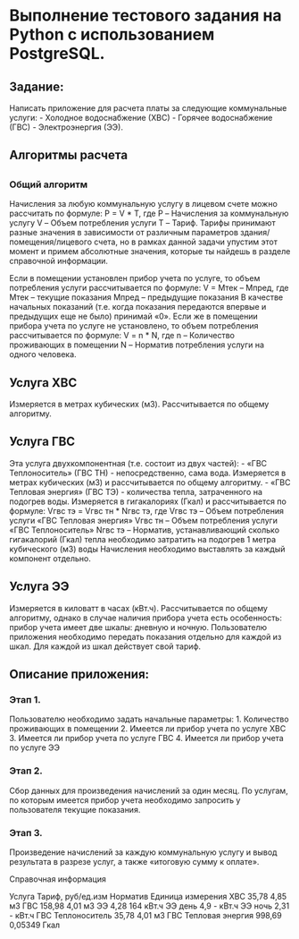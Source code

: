 <h1> Выполнение тестового задания на Python с использованием PostgreSQL. </h1>
<p>
<h2> Задание: </h2> 
Написать приложение для расчета платы за следующие коммунальные услуги: 
-	Холодное водоснабжение (ХВС)
-	Горячее водоснабжение (ГВС)
-	 Электроэнергия (ЭЭ). 
</p>
<p>
<h2> Алгоритмы расчета <h2>
<h3> Общий алгоритм </h3>
Начисления за любую коммунальную услугу в лицевом счете можно рассчитать по формуле: 
P = V * T, где
P – Начисления за коммунальную услугу 
V – Объем потребления услуги 
T – Тариф. Тарифы принимают разные значения в зависимости от различным параметров здания/помещения/лицевого счета, но в рамках данной задачи упустим этот момент и примем абсолютные значения, которые ты найдешь в разделе справочной информации.
</p>
<p>
Если в помещении установлен прибор учета по услуге, то объем потребления услуги рассчитывается по формуле:
V = Mтек – Mпред, где
Mтек – текущие показания 
Mпред – предыдущие показания
В качестве начальных показаний (т.е. когда показания передаются впервые и предыдущих еще не было) принимай «0».
Если же в помещении прибора учета по услуге не установлено, то объем потребления рассчитывается по формуле:
V = n * N, где
n – Количество проживающих в помещении
N – Норматив потребления услуги на одного человека.
</p)
<p>
<h2> Услуга ХВС </h2>
Измеряется в метрах кубических (м3). Рассчитывается по общему алгоритму.
</p>
<p>
<h2> Услуга ГВС </h2>
Эта услуга  двухкомпонентная (т.е. состоит из двух частей):
-	 «ГВС Теплоноситель» (ГВС ТН) - непосредственно, сама вода. Измеряется в метрах кубических (м3) и рассчитывается по общему алгоритму.
-	 «ГВС Тепловая энергия» (ГВС ТЭ) - количества тепла, затраченного на подогрев воды. Измеряется в гигакалориях (Гкал) и рассчитывается по формуле:
Vгвс тэ = Vгвс тн * Nгвс тэ, где
Vгвс тэ – Объем потребления услуги «ГВС Тепловая энергия»
Vгвс тн – Объем потребления услуги «ГВС Теплоноситель»
Nгвс тэ – Норматив, устанавливающий сколько гигакалорий (Гкал) тепла необходимо затратить на подогрев 1 метра кубического (м3) воды
Начисления необходимо выставлять за каждый компонент отдельно.
</p>
<p>
<h2> Услуга ЭЭ </h2>
Измеряется в киловатт в часах (кВт.ч). Рассчитывается по общему алгоритму, однако в случае наличия прибора учета есть особенность: прибор учета имеет две шкалы: дневную и ночную. Пользователю приложения необходимо передать показания отдельно для каждой из шкал. Для каждой из шкал действует свой тариф.
</p>
<p>
<h2> Описание приложения: </h2>
<h3> Этап 1. </h3>
Пользователю необходимо задать начальные параметры:
1.	Количество проживающих в помещении
2.	Имеется ли прибор учета по услуге ХВС
3.	Имеется ли прибор учета по услуге ГВС
4.	Имеется ли прибор учета по услуге ЭЭ
<h3> Этап 2. </h3>
Сбор данных для произведения начислений за один месяц. По услугам, по которым имеется прибор учета необходимо запросить у пользователя текущие показания.
<h3> Этап 3. </h3>
Произведение начислений за каждую коммунальную услугу и вывод результата в разрезе услуг, а также «итоговую сумму к оплате».




Справочная информация
<teable>
<tr>
<td>  Услуга </td>
<td> Тариф, руб/ед.изм </td>
<td> Норматив </td>
<td> Единица измерения </td>
</tr>

<tr>
<td>  ХВС </td>
<td> 35,78 </td>
<td> 4,85 </td>
<td> м3 </td>
</tr>

<tr>
<td>  ГВС </td>
<td> 158,98 </td>
<td> 4,01 </td>
<td> м3 </td>
</tr>

<tr>
<td>  ЭЭ </td>
<td> 4,28 </td>
<td> 164 </td>
<td> кВт.ч </td>
</tr>

<tr>
<td>  ЭЭ день </td>
<td> 4,9 </td>
<td> - </td>
<td> кВт.ч </td>
</tr>

<tr>
<td>  ЭЭ ночь </td>
<td> 2,31 </td>
<td> - </td>
<td> кВт.ч </td>
</tr>

<tr>
<td>  ГВС Теплоноситель </td>
<td> 35,78 </td>
<td> 4,01 </td>
<td> м3 </td>
</tr>

<tr>
<td>  ГВС Тепловая энергия </td>
<td> 998,69 </td>
<td> 0,05349 </td>
<td> Гкал </td>
</tr>
